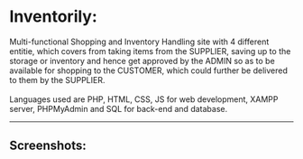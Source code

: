 # Inventorily:
Multi-functional Shopping and Inventory Handling site with 4 different entitie, which covers from taking items from the SUPPLIER, saving up to the storage or inventory and hence get approved by the ADMIN so as to be available for shopping to the CUSTOMER, which could further be delivered to them by the SUPPLIER. <br><br>
Languages used are PHP, HTML, CSS, JS for web development, XAMPP server, PHPMyAdmin and SQL for back-end and database.<br>
<hr>
<h2>Screenshots:</h2><br>
